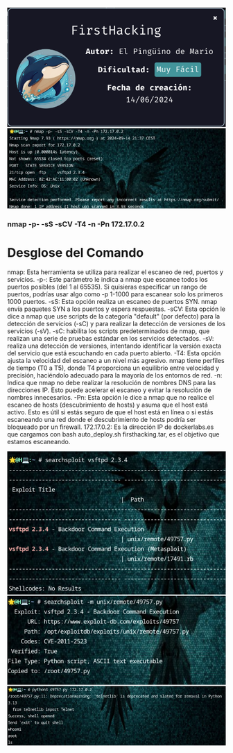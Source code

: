 ![FirstHacking](https://github.com/falart3/dockerlabs/blob/main/fh_001.png)
![FirstHacking](https://github.com/falart3/dockerlabs/blob/main/fh_002.png)

<h3>nmap -p- -sS -sCV -T4 -n -Pn 172.17.0.2</h3>
<h1>Desglose del Comando</h1>
nmap: Esta herramienta se utiliza para realizar el escaneo de red, puertos y servicios.
-p-: Este parámetro le indica a nmap que escanee todos los puertos posibles (del 1 al 65535). Si quisieras especificar un rango de puertos, podrías usar algo como -p 1-1000 para escanear solo los primeros 1000 puertos.
-sS: Esta opción realiza un escaneo de puertos SYN. nmap envía paquetes SYN a los puertos y espera respuestas.
-sCV: Esta opción le dice a nmap que use scripts de la categoría "default" (por defecto) para la detección de servicios (-sC) y para realizar la detección de versiones de los servicios (-sV).
-sC: habilita los scripts predeterminados de nmap, que realizan una serie de pruebas estándar en los servicios detectados.
-sV: realiza una detección de versiones, intentando identificar la versión exacta del servicio que está escuchando en cada puerto abierto.
-T4: Esta opción ajusta la velocidad del escaneo a un nivel más agresivo. nmap tiene perfiles de tiempo (T0 a T5), donde T4 proporciona un equilibrio entre velocidad y precisión, haciéndolo adecuado para la mayoría de los entornos de red.
-n: Indica que nmap no debe realizar la resolución de nombres DNS para las direcciones IP. Esto puede acelerar el escaneo y evitar la resolución de nombres innecesarios.
-Pn: Esta opción le dice a nmap que no realice el escaneo de hosts (descubrimiento de hosts) y asuma que el host está activo. Esto es útil si estás seguro de que el host está en línea o si estás escaneando una red donde el descubrimiento de hosts podría ser bloqueado por un firewall.
172.17.0.2: Es la dirección IP de dockerlabs.es que cargamos con bash auto_deploy.sh firsthacking.tar, es el objetivo que estamos escaneando.


![FirstHacking](https://github.com/falart3/dockerlabs/blob/main/fh_003.png)
![FirstHacking](https://github.com/falart3/dockerlabs/blob/main/fh_004.png)
![FirstHacking](https://github.com/falart3/dockerlabs/blob/main/fh_005.png)
